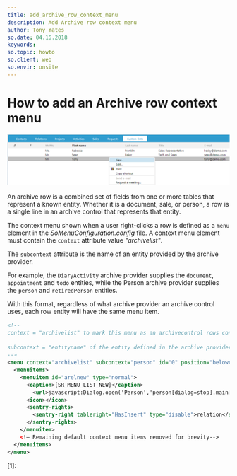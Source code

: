 ```yaml
---
title: add_archive_row_context_menu
description: Add Archive row context menu
author: Tony Yates
so.date: 04.16.2018
keywords:
so.topic: howto
so.client: web
so.envir: onsite
---
```


# How to add an Archive row context menu

![web-archive-control-row-context-menu][img1]

An archive row is a combined set of fields from one or more tables that represent a known entity. Whether it is a document, sale, or person, a row is a single line in an archive control that represents that entity.

The context menu shown when a user right-clicks a row is defined as a `menu` element in the *SoMenuConfiguration.config* file. A context menu element must contain the `context` attribute value *"archivelist"*.

The `subcontext` attribute is the name of an entity provided by the archive provider.

For example, the `DiaryActivity` archive provider supplies the `document`, `appointment` and `todo` entities, while the Person archive provider supplies the `person` and `retiredPerson` entities.

With this format, regardless of what archive provider an archive control uses, each row entity will have the same menu item.

``` xml
<!-- 
context = "archivelist" to mark this menu as an archivecontrol rows context menu 

subcontext = "entityname" of the entity defined in the archive provider
-->
<menu context="archivelist" subcontext="person" id="0" position="belowcursor" group="archive" displayaccesskeys="false">
  <menuitems>
    <menuitem id="arelnew" type="normal">
      <caption>[SR_MENU_LIST_NEW]</caption>
        <url>javascript:Dialog.open('Person','person[dialog=stop].main[new=true]?current_id=0','ContactPersonArchiveArchiveControl.RefreshList();');</url>
      <icon></icon>
      <sentry-rights>
        <sentry-right tableright="HasInsert" type="disable">relation</sentry-right>
      </sentry-rights>
    </menuitem>
    <!— Remaining default context menu items removed for brevity-->
  </menuitems>
</menu>
```

<!-- Referenced links -->
[1]:

<!-- Referenced images -->
[img1]: media/web-archive-control-row-context-menu.png
